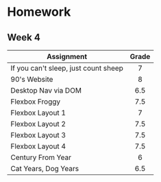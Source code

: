 # Homework 
## Week 4

| Assignment | Grade |
|------------|:-----:| 
| If you can't sleep, just count sheep | 7 |
| 90's Website | 8 |
| Desktop Nav via DOM | 6.5 |
| Flexbox Froggy | 7.5 |
| Flexbox Layout 1 | 7 |
| Flexbox Layout 2 | 7.5 |
| Flexbox Layout 3 | 7.5 |
| Flexbox Layout 4 | 7.5 |
| Century From Year | 6 |
| Cat Years, Dog Years | 6.5 |